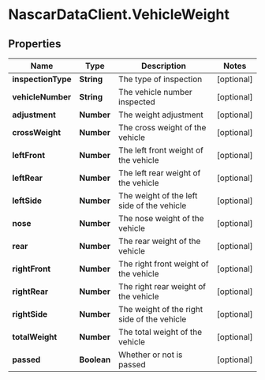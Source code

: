 # NascarDataClient.VehicleWeight

## Properties
Name | Type | Description | Notes
------------ | ------------- | ------------- | -------------
**inspectionType** | **String** | The type of inspection | [optional] 
**vehicleNumber** | **String** | The vehicle number inspected | [optional] 
**adjustment** | **Number** | The weight adjustment | [optional] 
**crossWeight** | **Number** | The cross weight of the vehicle | [optional] 
**leftFront** | **Number** | The left front weight of the vehicle | [optional] 
**leftRear** | **Number** | The left rear weight of the vehicle | [optional] 
**leftSide** | **Number** | The weight of the left side of the vehicle | [optional] 
**nose** | **Number** | The nose weight of the vehicle | [optional] 
**rear** | **Number** | The rear weight of the vehicle | [optional] 
**rightFront** | **Number** | The right front weight of the vehicle | [optional] 
**rightRear** | **Number** | The right rear weight of the vehicle | [optional] 
**rightSide** | **Number** | The weight of the right side of the vehicle | [optional] 
**totalWeight** | **Number** | The total weight of the vehicle | [optional] 
**passed** | **Boolean** | Whether or not is passed | [optional] 
